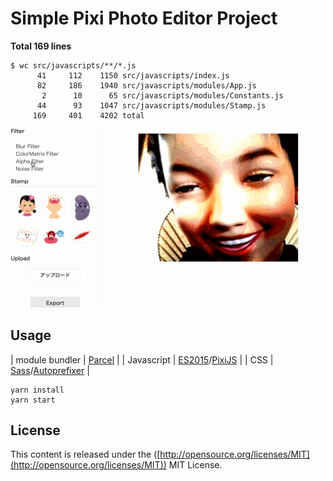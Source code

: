 # Simple Pixi Photo Editor Project

**Total 169 lines**
```
$ wc src/javascripts/**/*.js
      41     112    1150 src/javascripts/index.js
      82     186    1940 src/javascripts/modules/App.js
       2      10      65 src/javascripts/modules/Constants.js
      44      93    1047 src/javascripts/modules/Stamp.js
     169     401    4202 total
```


![gif](./doc/gif.gif)


## Usage

| module bundler | [Parcel](https://github.com/parcel-bundler/parcel)  |
| Javascript     | [ES2015](http://www.ecma-international.org/ecma-262/6.0/index.html)/[PixiJS](https://github.com/pixijs/pixi.js)  |
| CSS            | [Sass](http://sass-lang.com/)/[Autoprefixer](https://github.com/postcss/autoprefixer)  |

```
yarn install
yarn start
```

## License
This content is released under the ([http://opensource.org/licenses/MIT](http://opensource.org/licenses/MIT)) MIT License.
